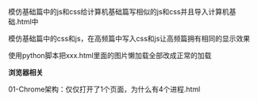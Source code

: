 模仿基础篇中的js和css给计算机基础篇写相似的js和css并且导入计算机基础.html中

模仿基础篇中的css和js，在高频篇中写入css和js让高频篇拥有相同的显示效果

使用python脚本把xxx.html里面的图片懒加载全部改成正常的加载

**浏览器相关**

01-Chrome架构：仅仅打开了1个页面，为什么有4个进程.html
